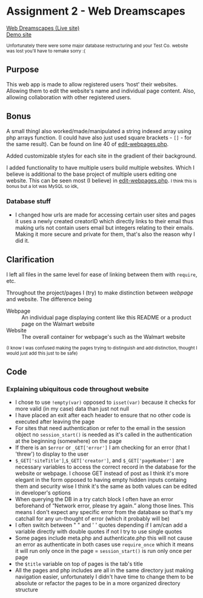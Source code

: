 <h1>Assignment 2 - Web Dreamscapes</h1>
<a href="https://lamp.computerstudi.es/~Christofer1157052/PHP-comp1006/website-maker/pages/index.php" target="_blank">Web Dreamscapes (Live site)</a>
<br>
<a href="https://lamp.computerstudi.es/~Christofer1157052/PHP-comp1006/website-maker/pages/mySite.php?ID=2&site=Planet%20Disco&pg=0" target="_blank">Demo site</a>
<p><small>Unfortunately there were some major database restructuring and your Test Co. website was lost you'll have to remake sorry :(</small></p>
<h2>Purpose</h2>
<p>This web app is made to allow registered users 'host' their websites. Allowing them to edit the website's name and individual page content. Also, allowing collaboration with other registered users.</p>
<h2>Bonus</h2>
<p>A small thingI also worked/made/manipulated a string indexed array using php arrays function. (I could have also just used square brackets - <code>[]</code> - for the same result). Can be found on line 40 of <a href="pages/edit-webpages.php">edit-webpages.php</a>.</p>
<p>Added customizable styles for each site in the gradient of their background.</p>
<p>I added functionality to have multiple users build multiple websites. Which I believe is additional to the base project of multiple users editing one website. This can be seen most (I believe) in <a href="pages/edit-webpages.php">edit-webpages.php</a>. <small>I think this is bonus but a lot was MySQL so idk, </small></p>
<h3>Database stuff</h3>
<ul>
<li>I changed how urls are made for accessing certain user sites and pages it uses a newly created creatorID which directly links to their email thus making urls not contain users email but integers relating to their emails. Making it more secure and private for them, that's also the reason why I did it.</li>
</ul>
<h2>Clarification</h2>
<p>I left all files in the same level for ease of linking between them with <code>require</code>, etc.</p>
<p>Throughout the project/pages I (try) to make distinction between <em>webpage</em> and website. The difference being</p>
<dl>
<dt>Webpage</dt>
<dd>An individual page displaying content like this README or a product page on the Walmart website</dd>
<dt>Website</dt>
<dd>The overall container for webpage's such as the Walmart website</dd>
</dl>
<p><small>(I know I was confused making the pages trying to distinguish and add distinction, thought I would just add this just to be safe)</small></p>
<h2>Code</h2>
<h3>Explaining ubiquitous code throughout website</h3>
<ul>
<li>I chose to use <code>!empty(var)</code> opposed to <code>isset(var)</code> because it checks for more valid (in my case) data than just not null</li>
<li>I have placed an exit after each header to ensure that no other code is executed after leaving the page</li>
<li>For sites that need authentication or refer to the email in the session object no <code>session_start()</code> is needed as it's called in the authentication at the beginning (somewhere) on the page</li>
<li>If there is an <code>$error</code> or <code>_GET['error']</code> I am checking for an error (that I 'threw') to display to the user</li>
<li><code>$_GET['siteTitle']</code>,<code>$_GET['creator']</code>, and <code>$_GET['pageNumber']</code> are necessary variables to access the correct record in the database for the website or webpage. I choose GET instead of post as I think it's more elegant in the form opposed to having empty hidden inputs containg them and security wise I think it's the same as both values can be edited in developer's options</li>
<li>When querying the DB in a try catch block I often have an error beforehand of <q>Network error, please try again.</q> along those lines. This means I don't expect any specific error from the database so that's my catchall for any un-thought of error (which it probably will be)</li>
<li>I often switch between " " and ' ' quotes depending if I am/can add a variable directly with double quotes if not I try to use single quotes</li>
<li>Some pages include meta.php and authenticate.php this will not cause an error as authenticate in both cases use <code>require_once</code> which it means it will run only once in the page = <code>session_start()</code> is run only once per page</li>
<li>the <code>$title</code> variable on top of pages is the tab's title</li>
<li>All the pages and php includes are all in the same directory just making navigation easier, unfortunately I didn't have time to change them to be absolute or refactor the pages to be in a more organized directory structure</li>
</ul>
